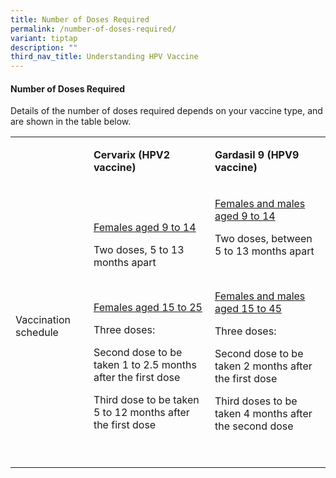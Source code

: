 ```yaml
---
title: Number of Doses Required
permalink: /number-of-doses-required/
variant: tiptap
description: ""
third_nav_title: Understanding HPV Vaccine
---
```

<h4>Number of Doses Required</h4>
<p>Details of the number of doses required depends on your vaccine type,
and are shown in the table below.</p>
<table style="minWidth: 75px">
<colgroup>
<col>
<col>
<col>
</colgroup>
<tbody>
<tr>
<td rowspan="1" colspan="1">
<p></p>
</td>
<td rowspan="1" colspan="1">
<p><strong>Cervarix (HPV2 vaccine)</strong>
</p>
</td>
<td rowspan="1" colspan="1">
<p><strong>Gardasil 9 (HPV9 vaccine)</strong>
</p>
</td>
</tr>
<tr>
<td rowspan="1" colspan="1">
<p>Vaccination schedule</p>
</td>
<td rowspan="1" colspan="1">
<p><u>Females aged 9 to 14</u>
</p>
<p>Two doses, 5 to 13 months apart</p>
<p>&nbsp;</p>
<p><u>Females aged 15 to 25</u>
</p>
<p>Three doses:</p>
<p>Second dose to be taken 1 to 2.5 months after the first dose</p>
<p>Third dose to be taken 5 to 12 months after the first dose</p>
</td>
<td rowspan="1" colspan="1">
<p><u>Females and males aged 9 to 14</u>
</p>
<p>Two doses, between 5 to 13 months apart</p>
<p>&nbsp;</p>
<p><u>Females and males aged 15 to 45</u>
</p>
<p>Three doses:</p>
<p>Second dose to be taken 2 months after the first dose</p>
<p>Third doses to be taken 4 months after the second dose</p>
<p>&nbsp;</p>
</td>
</tr>
</tbody>
</table>
<p></p>